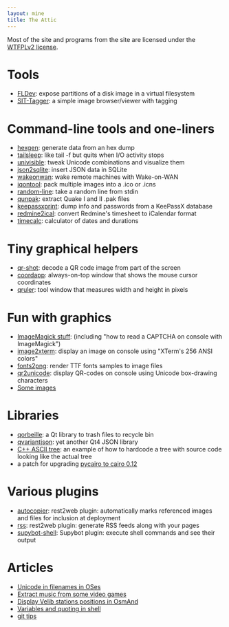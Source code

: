 ```yaml
---
layout: mine
title: The Attic
---
```


Most of the site and programs from the site are licensed under the [WTFPLv2 license](wtfpl).

# Tools #

- [FLDev](fldev): expose partitions of a disk image in a virtual filesystem
- [SIT-Tagger](sit-tagger): a simple image browser/viewer with tagging


# Command-line tools and one-liners #

- [hexgen](hexgen): generate data from an hex dump
- [tailsleep](tailsleep): like tail -f but quits when I/O activity stops
- [univisible](univisible): tweak Unicode combinations and visualize them
- [json2sqlite](json2sqlite): insert JSON data in SQLite
- [wakeonwan](wakeonwan): wake remote machines with Wake-on-WAN
- [iqontool](iqontool): pack multiple images into a .ico or .icns
- [random-line](random-line): take a random line from stdin
- [qunpak](qunpak): extract Quake I and II .pak files
- [keepassxprint](keepassxprint): dump info and passwords from a KeePassX database
- [redmine2ical](redmine2ical): convert Redmine's timesheet to iCalendar format
- [timecalc](timecalc): calculator of dates and durations


# Tiny graphical helpers #

- [qr-shot](qr-shot): decode a QR code image from part of the screen
- [coordapp](coordapp): always-on-top window that shows the mouse cursor coordinates
- [qruler](qruler): tool window that measures width and height in pixels


# Fun with graphics #

- [ImageMagick stuff](magick): (including "how to read a CAPTCHA on console with ImageMagick")
- [image2xterm](image2xterm): display an image on console using "XTerm's 256 ANSI colors"
- [fonts2png](fonts2png): render TTF fonts samples to image files
- [qr2unicode](qr2unicode): display QR-codes on console using Unicode box-drawing characters
- [Some images](gfx)


# Libraries #

- [qorbeille](https://github.com/hydrargyrum/qorbeille): a Qt library to trash files to recycle bin
- [qvariantjson](https://github.com/hydrargyrum/qvariantjson): yet another Qt4 JSON library
- [C++ ASCII tree](cppasciitree): an example of how to hardcode a tree with source code looking like the actual tree
- a patch for upgrading [pycairo to cairo 0.12](py2cairo)


# Various plugins #

- [autocopier](r2w_plugins): rest2web plugin: automatically marks referenced images and files for inclusion at deployment
- [rss](r2w_plugins): rest2web plugin: generate RSS feeds along with your pages
- [supybot-shell](supybot-shell): Supybot plugin: execute shell commands and see their output


# Articles #

- [Unicode in filenames in OSes](misc/unicode-filenames.html)
- [Extract music from some video games](misc/extract-vg-music.html)
- [Display Velib stations positions in OsmAnd](misc/velib-gpx-osmand.html)
- [Variables and quoting in shell](misc/shell-quoting.html)
- [git tips](misc/git-tips.html)
